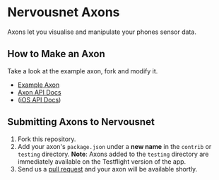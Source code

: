 # Nervousnet Axons
Axons let you visualise and manipulate your phones sensor data.


## How to Make an Axon

Take a look at the example axon, fork and modify it.
   * [Example Axon](https://github.com/bitmorse/axon-one)
   * [Axon API Docs](#)
   * ([iOS API Docs](http://nervousnet.github.io/nervousnet-iOS/docs/jazzy/))


## Submitting Axons to Nervousnet
   1. Fork this repository.
   2. Add your axon's `package.json` under a __new name__ in the `contrib` or `testing` directory. __Note__: Axons added to the `testing` directory are immediately available on the Testflight version of the app.
   3. Send us a [pull request](https://yangsu.github.io/pull-request-tutorial/) and your axon will be available shortly.
